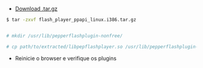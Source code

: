 
* [Download .tar.gz](https://get.adobe.com/flashplayer/)
 
``` sh
$ tar -zxvf flash_player_ppapi_linux.i386.tar.gz

```

``` sh

# mkdir /usr/lib/pepperflashplugin-nonfree/

# cp path/to/extracted/libpepflashplayer.so /usr/lib/pepperflashplugin-nonfree/

```

* Reinicie o browser e verifique os plugins